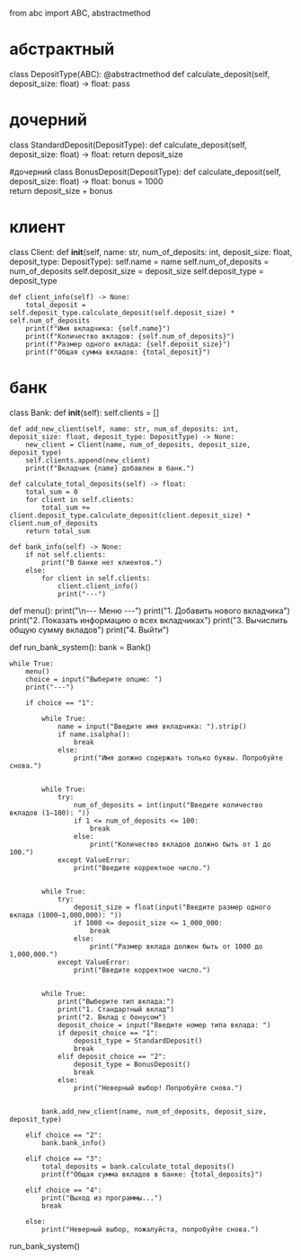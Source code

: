 from abc import ABC, abstractmethod


# абстрактный
class DepositType(ABC):
    @abstractmethod
    def calculate_deposit(self, deposit_size: float) -> float:
        pass

# дочерний
class StandardDeposit(DepositType):
    def calculate_deposit(self, deposit_size: float) -> float:
        return deposit_size 

#дочерний
class BonusDeposit(DepositType):
    def calculate_deposit(self, deposit_size: float) -> float:
        bonus = 1000  
        return deposit_size + bonus

# клиент
class Client:
    def __init__(self, name: str, num_of_deposits: int, deposit_size: float, deposit_type: DepositType):
        self.name = name
        self.num_of_deposits = num_of_deposits
        self.deposit_size = deposit_size
        self.deposit_type = deposit_type

    def client_info(self) -> None:
        total_deposit = self.deposit_type.calculate_deposit(self.deposit_size) * self.num_of_deposits
        print(f"Имя вкладчика: {self.name}")
        print(f"Количество вкладов: {self.num_of_deposits}")
        print(f"Размер одного вклада: {self.deposit_size}")
        print(f"Общая сумма вкладов: {total_deposit}")

# банк
class Bank:
    def __init__(self):
        self.clients = []

    def add_new_client(self, name: str, num_of_deposits: int, deposit_size: float, deposit_type: DepositType) -> None:
        new_client = Client(name, num_of_deposits, deposit_size, deposit_type)
        self.clients.append(new_client)
        print(f"Вкладчик {name} добавлен в банк.")

    def calculate_total_deposits(self) -> float:
        total_sum = 0
        for client in self.clients:
            total_sum += client.deposit_type.calculate_deposit(client.deposit_size) * client.num_of_deposits
        return total_sum

    def bank_info(self) -> None:
        if not self.clients:
            print("В банке нет клиентов.")
        else:
            for client in self.clients:
                client.client_info()
                print("---")


def menu():
    print("\n--- Меню ---")
    print("1. Добавить нового вкладчика")
    print("2. Показать информацию о всех вкладчиках")
    print("3. Вычислить общую сумму вкладов")
    print("4. Выйти")


def run_bank_system():
    bank = Bank()

    while True:
        menu()
        choice = input("Выберите опцию: ")
        print("---")

        if choice == "1":
         
            while True:
                name = input("Введите имя вкладчика: ").strip()
                if name.isalpha():
                    break
                else:
                    print("Имя должно содержать только буквы. Попробуйте снова.")

         
            while True:
                try:
                    num_of_deposits = int(input("Введите количество вкладов (1–100): "))
                    if 1 <= num_of_deposits <= 100:
                        break
                    else:
                        print("Количество вкладов должно быть от 1 до 100.")
                except ValueError:
                    print("Введите корректное число.")

           
            while True:
                try:
                    deposit_size = float(input("Введите размер одного вклада (1000–1,000,000): "))
                    if 1000 <= deposit_size <= 1_000_000:
                        break
                    else:
                        print("Размер вклада должен быть от 1000 до 1,000,000.")
                except ValueError:
                    print("Введите корректное число.")

          
            while True:
                print("Выберите тип вклада:")
                print("1. Стандартный вклад")
                print("2. Вклад с бонусом")
                deposit_choice = input("Введите номер типа вклада: ")
                if deposit_choice == "1":
                    deposit_type = StandardDeposit()
                    break
                elif deposit_choice == "2":
                    deposit_type = BonusDeposit()
                    break
                else:
                    print("Неверный выбор! Попробуйте снова.")

           
            bank.add_new_client(name, num_of_deposits, deposit_size, deposit_type)

        elif choice == "2":
            bank.bank_info()

        elif choice == "3":
            total_deposits = bank.calculate_total_deposits()
            print(f"Общая сумма вкладов в банке: {total_deposits}")

        elif choice == "4":
            print("Выход из программы...")
            break

        else:
            print("Неверный выбор, пожалуйста, попробуйте снова.")



run_bank_system()
